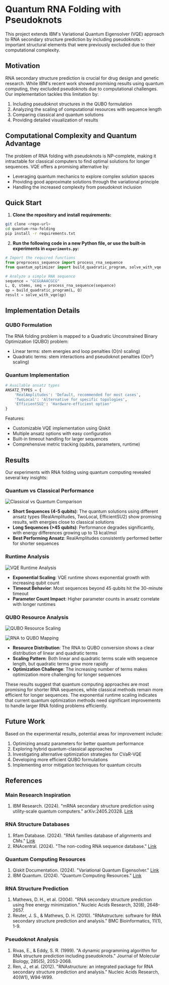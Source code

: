 # Quantum RNA Folding with Pseudoknots

This project extends IBM's Variational Quantum Eigensolver (VQE) approach to RNA secondary structure prediction by including pseudoknots - important structural elements that were previously excluded due to their computational complexity.


## Motivation

RNA secondary structure prediction is crucial for drug design and genetic research. While IBM's recent work showed promising results using quantum computing, they excluded pseudoknots due to computational challenges. Our implementation tackles this limitation by:

1. Including pseudoknot structures in the QUBO formulation
2. Analyzing the scaling of computational resources with sequence length
3. Comparing classical and quantum solutions
4. Providing detailed visualization of results

## Computational Complexity and Quantum Advantage

The problem of RNA folding with pseudoknots is NP-complete, making it intractable for classical computers to find optimal solutions for longer sequences. VQE offers a promising alternative by:
- Leveraging quantum mechanics to explore complex solution spaces
- Providing good approximate solutions through the variational principle
- Handling the increased complexity from pseudoknot inclusion

## Quick Start

1. **Clone the repository and install requirements:**
```bash
git clone <repo-url>
cd quantum-rna-folding
pip install -r requirements.txt
```

2. **Run the following code in a new Python file, or use the built-in experiments in `experiments.py`:**
```python
# Import the required functions
from preprocess_sequence import process_rna_sequence
from quantum_optimizer import build_quadratic_program, solve_with_vqe

# Analyze a simple RNA sequence
sequence = "GCGUAAACGCG"
L, Q, stems, seq = process_rna_sequence(sequence)
qp = build_quadratic_program(L, Q)
result = solve_with_vqe(qp)
```

## Implementation Details

### QUBO Formulation
The RNA folding problem is mapped to a Quadratic Unconstrained Binary Optimization (QUBO) problem:
- Linear terms: stem energies and loop penalties (O(n) scaling)
- Quadratic terms: stem interactions and pseudoknot penalties (O(n²) scaling)

### Quantum Implementation
```python
# Available ansatz types
ANSATZ_TYPES = {
    'RealAmplitudes': 'Default, recommended for most cases',
    'TwoLocal': 'Alternative for specific topologies',
    'EfficientSU2': 'Hardware-efficient option'
}
```

Features:
- Customizable VQE implementation using Qiskit
- Multiple ansatz options with easy configuration
- Built-in timeout handling for larger sequences
- Comprehensive metric tracking (qubits, parameters, runtime)


## Results

Our experiments with RNA folding using quantum computing revealed several key insights:

### Quantum vs Classical Performance

![Classical vs Quantum Comparison](results/all_ansatz_vs_classical.png)
- **Short Sequences (4-5 qubits)**: The quantum solutions using different ansatz types (RealAmplitudes, TwoLocal, EfficientSU2) show promising results, with energies close to classical solutions
- **Long Sequences (>45 qubits)**: Performance degrades significantly, with energy differences growing up to 13 kcal/mol
- **Best Performing Ansatz**: RealAmplitudes consistently performed better for shorter sequences

### Runtime Analysis

![VQE Runtime Analysis](results/vqe_runtime.png)

- **Exponential Scaling**: VQE runtime shows exponential growth with increasing qubit count
- **Timeout Behavior**: Most sequences beyond 45 qubits hit the 30-minute timeout
- **Parameter Count Impact**: Higher parameter counts in ansatz correlate with longer runtimes

### QUBO Resource Analysis

![QUBO Resource Scaling](results/qubo_resource_scaling_20250509_170450.png)

![RNA to QUBO Mapping](results/RNA_to_QUBO.png)

- **Resource Distribution**: The RNA to QUBO conversion shows a clear distribution of linear and quadratic terms
- **Scaling Pattern**: Both linear and quadratic terms scale with sequence length, but quadratic terms grow more rapidly
- **Optimization Challenge**: The increasing number of terms makes optimization more challenging for longer sequences

These results suggest that quantum computing approaches are most promising for shorter RNA sequences, while classical methods remain more efficient for longer sequences. The exponential runtime scaling indicates that current quantum optimization methods need significant improvements to handle larger RNA folding problems efficiently.

## Future Work
Based on the experimental results, potential areas for improvement include:
1. Optimizing ansatz parameters for better quantum performance
2. Exploring hybrid quantum-classical approaches
3. Investigating alternative optimization strategies for CVaR-VQE
4. Developing more efficient QUBO formulations
5. Implementing error mitigation techniques for quantum circuits


## References

### Main Research Inspiration
1. IBM Research. (2024). "mRNA secondary structure prediction using utility-scale quantum computers." arXiv:2405.20328. [Link](https://arxiv.org/abs/2405.20328)

### RNA Structure Databases
1. Rfam Database. (2024). "RNA families database of alignments and CMs." [Link](https://rfam.org/)
2. RNAcentral. (2024). "The non-coding RNA sequence database." [Link](https://rnacentral.org/)

### Quantum Computing Resources
1. Qiskit Documentation. (2024). "Variational Quantum Eigensolver." [Link](https://qiskit.org/documentation/nature/tutorials/03_ground_state_solvers.html)
2. IBM Quantum. (2024). "Quantum Computing Resources." [Link](https://quantum-computing.ibm.com/)

### RNA Structure Prediction
1. Mathews, D. H., et al. (2004). "RNA secondary structure prediction using free energy minimization." Nucleic Acids Research, 32(8), 2648-2657.
2. Reuter, J. S., & Mathews, D. H. (2010). "RNAstructure: software for RNA secondary structure prediction and analysis." BMC Bioinformatics, 11(1), 1-9.

### Pseudoknot Analysis
1. Rivas, E., & Eddy, S. R. (1999). "A dynamic programming algorithm for RNA structure prediction including pseudoknots." Journal of Molecular Biology, 285(5), 2053-2068.
2. Ren, J., et al. (2012). "RNAstructure: an integrated package for RNA secondary structure prediction and analysis." Nucleic Acids Research, 40(W1), W94-W99.
